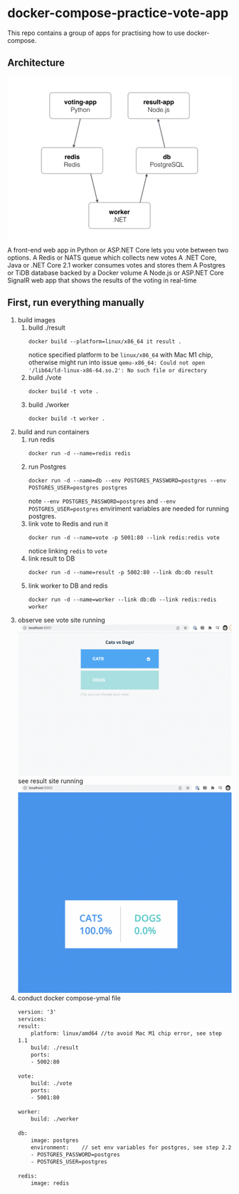 # docker-compose-practice-vote-app

This repo contains a group of apps for practising how to use docker-compose.
## Architecture
![Architecture diagram](architecture.png)
    A front-end web app in Python or ASP.NET Core lets you vote between two options.
    A Redis or NATS queue which collects new votes
    A .NET Core, Java or .NET Core 2.1 worker consumes votes and stores them
    A Postgres or TiDB database backed by a Docker volume
    A Node.js or ASP.NET Core SignalR web app that shows the results of the voting in real-time

## First, run everything manually
1. build images
    1. build ./result
        ```
        docker build --platform=linux/x86_64 it result .
        ```
        notice specified platform to be `linux/x86_64` with Mac M1 chip, otherwise might run into issue `qemu-x86_64: Could not open '/lib64/ld-linux-x86-64.so.2': No such file or directory`
    2. build ./vote
        ```
        docker build -t vote .
        ```
    3. build ./worker
        ```
        docker build -t worker .
        ```
2. build and run containers
    1. run redis
        ```
        docker run -d --name=redis redis
        ```
    2. run Postgres
        ```
        docker run -d --name=db --env POSTGRES_PASSWORD=postgres --env POSTGRES_USER=postgres postgres
        ```
        note `--env POSTGRES_PASSWORD=postgres` and `--env POSTGRES_USER=postgres` enviriment variables are needed for running postgres.
    3. link vote to Redis and run it
        ```
        docker run -d --name=vote -p 5001:80 --link redis:redis vote
        ```
        notice linking `redis` to `vote`
    4. link result to DB
        ```
        docker run -d --name=result -p 5002:80 --link db:db result 
        ```
    5. link worker to DB and redis
        ```
        docker run -d --name=worker --link db:db --link redis:redis worker
        ```
3. observe 
    see vote site running ![vote site](vote.png)
    see result site running ![result site](result.png)
4. conduct docker compose-ymal file
    ```
    version: '3'
    services:
    result:
        platform: linux/amd64 //to avoid Mac M1 chip error, see step 1.1
        build: ./result
        ports: 
        - 5002:80

    vote:
        build: ./vote
        ports:
        - 5001:80

    worker:
        build: ./worker

    db:
        image: postgres
        environment:    // set env variables for postgres, see step 2.2
        - POSTGRES_PASSWORD=postgres 
        - POSTGRES_USER=postgres

    redis:
        image: redis
    ```
